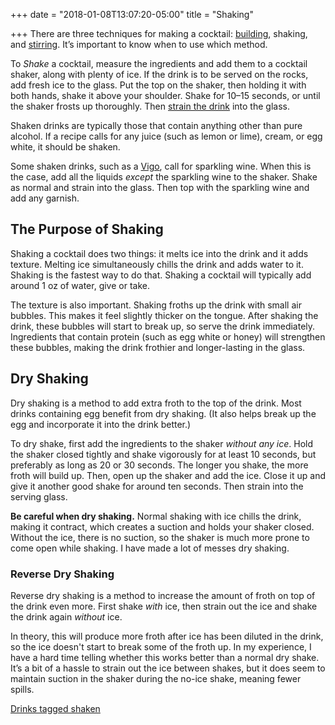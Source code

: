 +++
date = "2018-01-08T13:07:20-05:00"
title = "Shaking"

+++
There are three techniques for making a cocktail: [building](/techniques/building/), shaking, and [stirring](/techniques/stirring/). It’s important to know when to use which method.
<!--more-->

To *Shake* a cocktail, measure the ingredients and add them to a cocktail shaker, along with plenty of ice. If the drink is to be served on the rocks, add fresh ice to the glass. Put the top on the shaker, then holding it with both hands, shake it above your shoulder. Shake for 10&ndash;15 seconds, or until the shaker frosts up thoroughly. Then [strain the drink](/techniques/straining/) into the glass.

Shaken drinks are typically those that contain anything other than pure alcohol. If a recipe calls for any juice (such as lemon or lime), cream, or egg white, it should be shaken.

Some shaken drinks, such as a [Vigo](/drinks/vigo/), call for sparkling wine. When this is the case, add all the liquids *except* the sparkling wine to the shaker. Shake as normal and strain into the glass. Then top with the sparkling wine and add any garnish.

## The Purpose of Shaking

Shaking a cocktail does two things: it melts ice into the drink and it adds texture. Melting ice simultaneously chills the drink and adds water to it. Shaking is the fastest way to do that. Shaking a cocktail will typically add around 1 oz of water, give or take.

The texture is also important. Shaking froths up the drink with small air bubbles. This makes it feel slightly thicker on the tongue. After shaking the drink, these bubbles will start to break up, so serve the drink immediately. Ingredients that contain protein (such as egg white or honey) will strengthen these bubbles, making the drink frothier and longer-lasting in the glass.

## Dry Shaking
Dry shaking is a method to add extra froth to the top of the drink. Most drinks containing egg benefit from dry shaking. (It also helps break up the egg and incorporate it into the drink better.)

To dry shake, first add the ingredients to the shaker *without any ice*. Hold the shaker closed tightly and shake vigorously for at least 10 seconds, but preferably as long as 20 or 30 seconds. The longer you shake, the more froth will build up. Then, open up the shaker and add the ice. Close it up and give it another good shake for around ten seconds. Then strain into the serving glass.

**Be careful when dry shaking.** Normal shaking with ice chills the drink, making it contract, which creates a suction and holds your shaker closed. Without the ice, there is no suction, so the shaker is much more prone to come open while shaking. I have made a lot of messes dry shaking.

### Reverse Dry Shaking
Reverse dry shaking is a method to increase the amount of froth on top of the drink even more. First shake *with* ice, then strain out the ice and shake the drink again *without* ice.

In theory, this will produce more froth after ice has been diluted in the drink, so the ice doesn't start to break some of the froth up. In my experience, I have a hard time telling whether this works better than a normal dry shake. It’s a bit of a hassle to strain out the ice between shakes, but it does seem to maintain suction in the shaker during the no-ice shake, meaning fewer spills.

[Drinks tagged shaken](/tags/shaken/)
